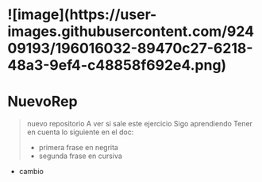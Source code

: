 <h1 align=“center” >
    ![image](https://user-images.githubusercontent.com/92409193/196016032-89470c27-6218-48a3-9ef4-c48858f692e4.png)
</h1>

# NuevoRep
> nuevo repositorio
> A ver si sale este ejercicio
> Sigo aprendiendo
> Tener en cuenta lo siguiente en el doc:
> * primera frase en negrita
> * segunda frase en cursiva
* cambio


